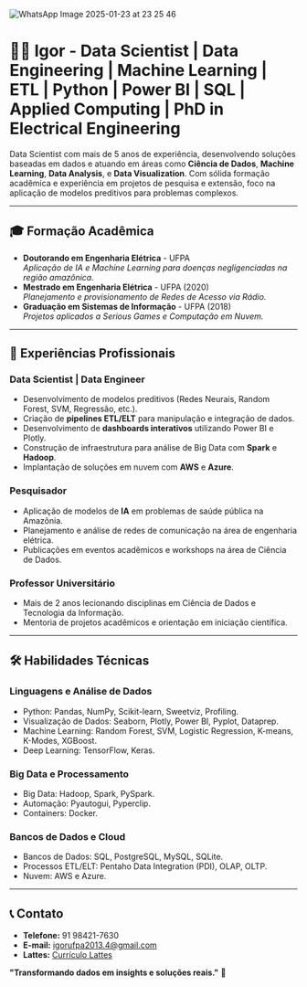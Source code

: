 
![WhatsApp Image 2025-01-23 at 23 25 46](https://github.com/user-attachments/assets/7a90878b-7561-4a6c-85d0-cbc680465e9a)

# 👨‍💻 **Igor - Data Scientist | Data Engineering | Machine Learning | ETL | Python | Power BI | SQL | Applied Computing | PhD in Electrical Engineering**  

Data Scientist com mais de 5 anos de experiência, desenvolvendo soluções baseadas em dados e atuando em áreas como **Ciência de Dados**, **Machine Learning**, **Data Analysis**, e **Data Visualization**. Com sólida formação acadêmica e experiência em projetos de pesquisa e extensão, foco na aplicação de modelos preditivos para problemas complexos.

---

## 🎓 **Formação Acadêmica**
- **Doutorando em Engenharia Elétrica** - UFPA  
  *Aplicação de IA e Machine Learning para doenças negligenciadas na região amazônica.*  
- **Mestrado em Engenharia Elétrica** - UFPA (2020)  
  *Planejamento e provisionamento de Redes de Acesso via Rádio.*  
- **Graduação em Sistemas de Informação** - UFPA (2018)  
  *Projetos aplicados a Serious Games e Computação em Nuvem.*

---

## 💼 **Experiências Profissionais**
### **Data Scientist | Data Engineer**
- Desenvolvimento de modelos preditivos (Redes Neurais, Random Forest, SVM, Regressão, etc.).  
- Criação de **pipelines ETL/ELT** para manipulação e integração de dados.  
- Desenvolvimento de **dashboards interativos** utilizando Power BI e Plotly.  
- Construção de infraestrutura para análise de Big Data com **Spark** e **Hadoop**.  
- Implantação de soluções em nuvem com **AWS** e **Azure**.  

### **Pesquisador**
- Aplicação de modelos de **IA** em problemas de saúde pública na Amazônia.  
- Planejamento e análise de redes de comunicação na área de engenharia elétrica.  
- Publicações em eventos acadêmicos e workshops na área de Ciência de Dados.

### **Professor Universitário**
- Mais de 2 anos lecionando disciplinas em Ciência de Dados e Tecnologia da Informação.  
- Mentoria de projetos acadêmicos e orientação em iniciação científica.

---

## 🛠️ **Habilidades Técnicas**
### **Linguagens e Análise de Dados**
- Python: Pandas, NumPy, Scikit-learn, Sweetviz, Profiling.  
- Visualização de Dados: Seaborn, Plotly, Power BI, Pyplot, Dataprep.  
- Machine Learning: Random Forest, SVM, Logistic Regression, K-means, K-Modes, XGBoost.  
- Deep Learning: TensorFlow, Keras.  

### **Big Data e Processamento**
- Big Data: Hadoop, Spark, PySpark.  
- Automação: Pyautogui, Pyperclip.  
- Containers: Docker.  

### **Bancos de Dados e Cloud**
- Bancos de Dados: SQL, PostgreSQL, MySQL, SQLite.  
- Processos ETL/ELT: Pentaho Data Integration (PDI), OLAP, OLTP.  
- Nuvem: AWS e Azure.  

---

## 📞 **Contato**
- **Telefone:** 91 98421-7630  
- **E-mail:** igorufpa2013.4@gmail.com  
- **Lattes:** [Currículo Lattes](http://lattes.cnpq.br/6677376621642966)  

**"Transformando dados em insights e soluções reais."** 🚀  
